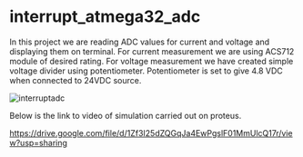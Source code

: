 # interrupt_atmega32_adc
In this project we are reading ADC values for current and voltage and displaying them on terminal.
For current measurement we are using ACS712 module of desired rating.
For voltage measurement we have created simple voltage divider using potentiometer.
Potentiometer is set to give 4.8 VDC when connected to 24VDC source.

![interruptadc](https://user-images.githubusercontent.com/111571035/185778758-01a48205-f259-4bf8-b0bd-288a73307e70.SVG)

Below is the link to video of simulation carried out on proteus.

https://drive.google.com/file/d/1Zf3I25dZQGqJa4EwPgslF01MmUlcQ17r/view?usp=sharing
